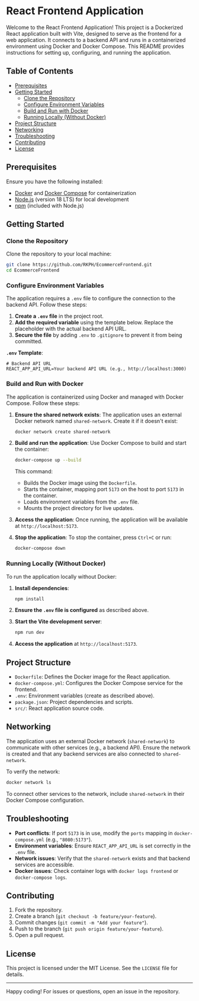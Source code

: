 # React Frontend Application

Welcome to the React Frontend Application! This project is a Dockerized React application built with Vite, designed to serve as the frontend for a web application. It connects to a backend API and runs in a containerized environment using Docker and Docker Compose. This README provides instructions for setting up, configuring, and running the application.

## Table of Contents

- [Prerequisites](#prerequisites)
- [Getting Started](#getting-started)
  - [Clone the Repository](#clone-the-repository)
  - [Configure Environment Variables](#configure-environment-variables)
  - [Build and Run with Docker](#build-and-run-with-docker)
  - [Running Locally (Without Docker)](#running-locally-without-docker)
- [Project Structure](#project-structure)
- [Networking](#networking)
- [Troubleshooting](#troubleshooting)
- [Contributing](#contributing)
- [License](#license)

## Prerequisites

Ensure you have the following installed:

- [Docker](https://www.docker.com/get-started) and [Docker Compose](https://docs.docker.com/compose/install/) for containerization
- [Node.js](https://nodejs.org/) (version 18 LTS) for local development
- [npm](https://www.npmjs.com/) (included with Node.js)

## Getting Started

### Clone the Repository

Clone the repository to your local machine:

```bash
git clone https://github.com/RKPH/EcommerceFrontend.git
cd EcommerceFrontend
```

### Configure Environment Variables

The application requires a `.env` file to configure the connection to the backend API. Follow these steps:

1. **Create a `.env` file** in the project root.
2. **Add the required variable** using the template below. Replace the placeholder with the actual backend API URL.
3. **Secure the file** by adding `.env` to `.gitignore` to prevent it from being committed.

**`.env` Template**:

```env
# Backend API URL
REACT_APP_API_URL=Your backend API URL (e.g., http://localhost:3000)
```

### Build and Run with Docker

The application is containerized using Docker and managed with Docker Compose. Follow these steps:

1. **Ensure the shared network exists**:
   The application uses an external Docker network named `shared-network`. Create it if it doesn't exist:

   ```bash
   docker network create shared-network
   ```

2. **Build and run the application**:
   Use Docker Compose to build and start the container:

   ```bash
   docker-compose up --build
   ```

   This command:
   - Builds the Docker image using the `Dockerfile`.
   - Starts the container, mapping port `5173` on the host to port `5173` in the container.
   - Loads environment variables from the `.env` file.
   - Mounts the project directory for live updates.

3. **Access the application**:
   Once running, the application will be available at `http://localhost:5173`.

4. **Stop the application**:
   To stop the container, press `Ctrl+C` or run:

   ```bash
   docker-compose down
   ```

### Running Locally (Without Docker)

To run the application locally without Docker:

1. **Install dependencies**:

   ```bash
   npm install
   ```

2. **Ensure the `.env` file is configured** as described above.

3. **Start the Vite development server**:

   ```bash
   npm run dev
   ```

4. **Access the application** at `http://localhost:5173`.

## Project Structure

- `Dockerfile`: Defines the Docker image for the React application.
- `docker-compose.yml`: Configures the Docker Compose service for the frontend.
- `.env`: Environment variables (create as described above).
- `package.json`: Project dependencies and scripts.
- `src/`: React application source code.

## Networking

The application uses an external Docker network (`shared-network`) to communicate with other services (e.g., a backend API). Ensure the network is created and that any backend services are also connected to `shared-network`.

To verify the network:

```bash
docker network ls
```

To connect other services to the network, include `shared-network` in their Docker Compose configuration.

## Troubleshooting

- **Port conflicts**: If port `5173` is in use, modify the `ports` mapping in `docker-compose.yml` (e.g., `"8080:5173"`).
- **Environment variables**: Ensure `REACT_APP_API_URL` is set correctly in the `.env` file.
- **Network issues**: Verify that the `shared-network` exists and that backend services are accessible.
- **Docker issues**: Check container logs with `docker logs frontend` or `docker-compose logs`.

## Contributing

1. Fork the repository.
2. Create a branch (`git checkout -b feature/your-feature`).
3. Commit changes (`git commit -m "Add your feature"`).
4. Push to the branch (`git push origin feature/your-feature`).
5. Open a pull request.

## License

This project is licensed under the MIT License. See the `LICENSE` file for details.

---

Happy coding! For issues or questions, open an issue in the repository.
